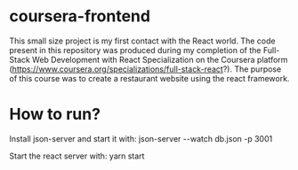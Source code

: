 # coursera-frontend

This small size project is my first contact with the React world. The code present in this repository was produced during my completion of the Full-Stack Web Development with React Specialization on the Coursera platform (https://www.coursera.org/specializations/full-stack-react?).
The purpose of this course was to create a restaurant website using the react framework. 

# How to run?
Install json-server and start it with:
json-server --watch db.json -p 3001

Start the react server with:
yarn start
